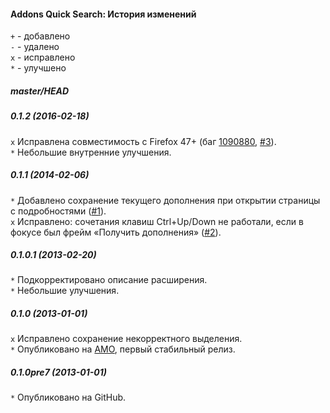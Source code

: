 ﻿#### Addons Quick Search: История изменений

`+` - добавлено<br>
`-` - удалено<br>
`x` - исправлено<br>
`*` - улучшено<br>

##### master/HEAD
##### 0.1.2 (2016-02-18)
`x` Исправлена совместимость с Firefox 47+ (баг <a href="https://bugzilla.mozilla.org/show_bug.cgi?id=1090880">1090880</a>, <a href="https://github.com/Infocatcher/Addons_Quick_Search/issues/3">#3</a>).<br>
`*` Небольшие внутренние улучшения.<br>

##### 0.1.1 (2014-02-06)
`*` Добавлено сохранение текущего дополнения при открытии страницы с подробностями (<a href="https://github.com/Infocatcher/Addons_Quick_Search/issues/1">#1</a>).<br>
`x` Исправлено: сочетания клавиш Ctrl+Up/Down не работали, если в фокусе был фрейм «Получить дополнения» (<a href="https://github.com/Infocatcher/Addons_Quick_Search/issues/2">#2</a>).<br>

##### 0.1.0.1 (2013-02-20)
`*` Подкорректировано описание расширения.<br>
`*` Небольшие улучшения.<br>

##### 0.1.0 (2013-01-01)
`x` Исправлено сохранение некорректного выделения.<br>
`*` Опубликовано на <a href="https://addons.mozilla.org/">AMO</a>, первый стабильный релиз.<br>

##### 0.1.0pre7 (2013-01-01)
`*` Опубликовано на GitHub.<br>